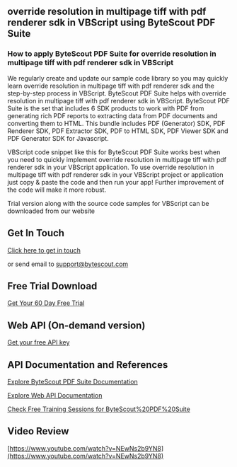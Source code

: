 ## override resolution in multipage tiff with pdf renderer sdk in VBScript using ByteScout PDF Suite

### How to apply ByteScout PDF Suite for override resolution in multipage tiff with pdf renderer sdk in VBScript

We regularly create and update our sample code library so you may quickly learn override resolution in multipage tiff with pdf renderer sdk and the step-by-step process in VBScript. ByteScout PDF Suite helps with override resolution in multipage tiff with pdf renderer sdk in VBScript. ByteScout PDF Suite is the set that includes 6 SDK products to work with PDF from generating rich PDF reports to extracting data from PDF documents and converting them to HTML. This bundle includes PDF (Generator) SDK, PDF Renderer SDK, PDF Extractor SDK, PDF to HTML SDK, PDF Viewer SDK and PDF Generator SDK for Javascript.

VBScript code snippet like this for ByteScout PDF Suite works best when you need to quickly implement override resolution in multipage tiff with pdf renderer sdk in your VBScript application. To use override resolution in multipage tiff with pdf renderer sdk in your VBScript project or application just copy & paste the code and then run your app! Further improvement of the code will make it more robust.

Trial version along with the source code samples for VBScript can be downloaded from our website

## Get In Touch

[Click here to get in touch](https://bytescout.zendesk.com/hc/en-us/requests/new?subject=ByteScout%20PDF%20Suite%20Question)

or send email to [support@bytescout.com](mailto:support@bytescout.com?subject=ByteScout%20PDF%20Suite%20Question) 

## Free Trial Download

[Get Your 60 Day Free Trial](https://bytescout.com/download/web-installer?utm_source=github-readme)

## Web API (On-demand version)

[Get your free API key](https://pdf.co/documentation/api?utm_source=github-readme)

## API Documentation and References

[Explore ByteScout PDF Suite Documentation](https://bytescout.com/documentation/index.html?utm_source=github-readme)

[Explore Web API Documentation](https://pdf.co/documentation/api?utm_source=github-readme)

[Check Free Training Sessions for ByteScout%20PDF%20Suite](https://academy.bytescout.com/)

## Video Review

[https://www.youtube.com/watch?v=NEwNs2b9YN8](https://www.youtube.com/watch?v=NEwNs2b9YN8)